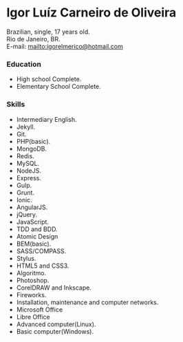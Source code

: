 # Igor Luíz Carneiro de Oliveira

Brazilian, single, 17 years old.  
Rio de Janeiro, BR.  
E-mail: <mailto:igorelmerico@hotmail.com>

### Education
* High school Complete.
* Elementary School Complete.

### Skills
* Intermediary English.
* Jekyll.
* Git.
* PHP(basic).
* MongoDB.
* Redis.
* MySQL.
* NodeJS.
* Express.
* Gulp.
* Grunt.
* Ionic.
* AngularJS.
* jQuery.
* JavaScript.
* TDD and BDD.
* Atomic Design
* BEM(basic).
* SASS/COMPASS.
* Stylus.
* HTML5 and CSS3.
* Algoritmo.
* Photoshop.
* CorelDRAW and Inkscape.
* Fireworks.
* Installation, maintenance and computer networks.
* Microsoft Office
* Libre Office
* Advanced computer(Linux).
* Basic computer(Windows).
